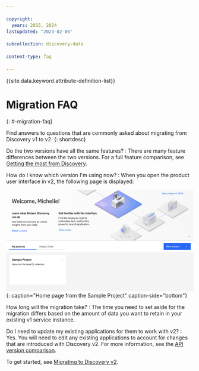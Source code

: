 ```yaml
---

copyright:
  years: 2015, 2024
lastupdated: "2023-02-06"

subcollection: discovery-data

content-type: faq

---
```


{{site.data.keyword.attribute-definition-list}}

# Migration FAQ
{: #-migration-faq}

Find answers to questions that are commonly asked about migrating from Discovery v1 to v2.
{: shortdesc}

Do the two versions have all the same features?
:   There are many feature differences between the two versions. For a full feature comparison, see [Getting the most from Discovery](/docs/discovery-data?topic=discovery-data-version-choose).

How do I know which version I'm using now?
:   When you open the product user interface in v2, the following page is displayed:

![Shows the main My Projects page with a single Sample Project tile.](images/gs-home-page.png){: caption="Home page from the Sample Project" caption-side="bottom"}

How long will the migration take?
:   The time you need to set aside for the migration differs based on the amount of data you want to retain in your existing v1 service instance.

Do I need to update my existing applications for them to work with v2?
:   Yes. You will need to edit any existing applications to account for changes that are introduced with Discovery v2. For more information, see the [API version comparison](/docs/discovery-data?topic=discovery-data-migrate-to-v2-api).

To get started, see [Migrating to Discovery v2](/docs/discovery-data?topic=discovery-data-migrate-to-v2).
